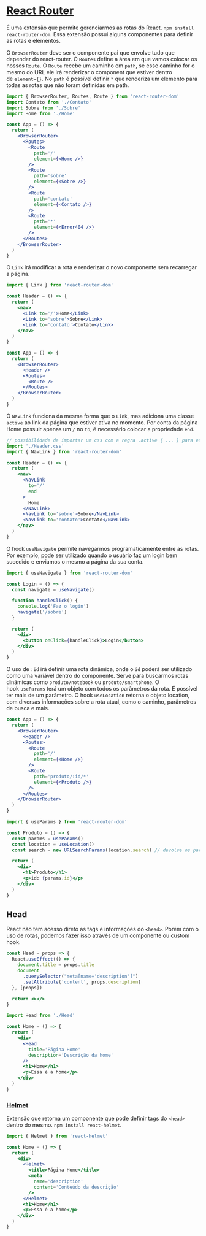 # [React Router](https://reactrouter.com/)

É uma extensão que permite gerenciarmos as rotas do React. `npm install react-router-dom`. Essa extensão possui alguns componentes para definir as rotas e elementos.

O `BrowserRouter` deve ser o componente pai que envolve tudo que depender do react-router. O `Routes` define a área em que vamos colocar os nossos `Route`. O `Route` recebe um caminho em `path`, se esse caminho for o mesmo do URL ele irá renderizar o component que estiver dentro de `element={}`. No `path` é possível definir `*` que renderiza um elemento para todas as rotas que não foram definidas em path.

```jsx
import { BrowserRouter, Routes, Route } from 'react-router-dom'
import Contato from './Contato'
import Sobre from './Sobre'
import Home from './Home'

const App = () => {
  return (
    <BrowserRouter>
      <Routes>
        <Route
          path='/'
          element={<Home />}
        />
        <Route
          path='sobre'
          element={<Sobre />}
        />
        <Route
          path='contato'
          element={<Contato />}
        />
        <Route
          path='*'
          element={<Error404 />}
        />
      </Routes>
    </BrowserRouter>
  )
}
```

O `Link` irá modificar a rota e renderizar o novo componente sem recarregar a página.

```jsx
import { Link } from 'react-router-dom'

const Header = () => {
  return (
    <nav>
      <Link to='/'>Home</Link>
      <Link to='sobre'>Sobre</Link>
      <Link to='contato'>Contato</Link>
    </nav>
  )
}
```

```jsx
const App = () => {
  return (
    <BrowserRouter>
      <Header />
      <Routes>
        <Route />
      </Routes>
    </BrowserRouter>
  )
}
```

O `NavLink` funciona da mesma forma que o `Link`, mas adiciona uma classe `active` ao link da página que estiver ativa no momento. Por conta da página Home possuir apenas um `/` no `to`, é necessário colocar a propriedade `end`.

```jsx
// possibilidade de importar um css com a regra .active { ... } para estilizar o link ativo no momento, por conta do NavLink
import './Header.css'
import { NavLink } from 'react-router-dom'

const Header = () => {
  return (
    <nav>
      <NavLink
        to='/'
        end
      >
        Home
      </NavLink>
      <NavLink to='sobre'>Sobre</NavLink>
      <NavLink to='contato'>Contato</NavLink>
    </nav>
  )
}
```

O hook `useNavigate` permite navegarmos programaticamente entre as rotas. Por exemplo, pode ser utilizado quando o usuário faz um login bem sucedido e enviamos o mesmo a página da sua conta.

```jsx
import { useNavigate } from 'react-router-dom'

const Login = () => {
  const navigate = useNavigate()

  function handleClick() {
    console.log('Faz o login')
    navigate('/sobre')
  }

  return (
    <div>
      <button onClick={handleClick}>Login</button>
    </div>
  )
}
```

O uso de `:id` irá definir uma rota dinâmica, onde o `id` poderá ser utilizado como uma variável dentro do componente. Serve para buscarmos rotas dinâmicas como `produto/notebook` ou `produto/smartphone`. O hook `useParams` terá um objeto com todos os parâmetros da rota. É possível ter mais de um parâmetro. O hook `useLocation` retorna o objeto location, com diversas informações sobre a rota atual, como o caminho, parâmetros de busca e mais.

```jsx
const App = () => {
  return (
    <BrowserRouter>
      <Header />
      <Routes>
        <Route
          path='/'
          element={<Home />}
        />
        <Route
          path='produto/:id/*'
          element={<Produto />}
        />
      </Routes>
    </BrowserRouter>
  )
}
```

```jsx
import { useParams } from 'react-router-dom'

const Produto = () => {
  const params = useParams()
  const location = useLocation()
  const search = new URLSearchParams(location.search) // devolve os parametros de busca da URL que estão após o `?`

  return (
    <div>
      <h1>Produto</h1>
      <p>id: {params.id}</p>
    </div>
  )
}
```

## **Head**

React não tem acesso direto as tags e informações do `<head>`. Porém com o uso de rotas, podemos fazer isso através de um componente ou custom hook.

```jsx
const Head = props => {
  React.useEffect(() => {
    document.title = props.title
    document
      .querySelector("meta[name='description']")
      .setAttribute('content', props.description)
  }, [props])

  return <></>
}
```

```jsx
import Head from './Head'

const Home = () => {
  return (
    <div>
      <Head
        title='Página Home'
        description='Descrição da home'
      />
      <h1>Home</h1>
      <p>Essa é a home</p>
    </div>
  )
}
```

### [Helmet](https://github.com/nfl/react-helmet)

Extensão que retorna um componente que pode definir tags do `<head>` dentro do mesmo. `npm install react-helmet`.

```jsx
import { Helmet } from 'react-helmet'

const Home = () => {
  return (
    <div>
      <Helmet>
        <title>Página Home</title>
        <meta
          name='description'
          content='Conteúdo da descrição'
        />
      </Helmet>
      <h1>Home</h1>
      <p>Essa é a home</p>
    </div>
  )
}
```
